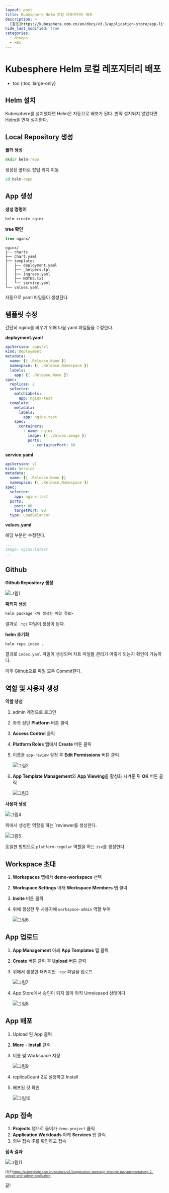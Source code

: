 ```yaml
---
layout: post
title: Kubesphere Helm 로컬 레포지터리 배포
description: >
  [참조]https://kubesphere.com.cn/en/docs/v3.3/application-store/app-lifecycle-management/#step-2-upload-and-submit-application
hide_last_modified: true
categories:
  - devops
  - k8s
---
```


# Kubesphere Helm 로컬 레포지터리 배포

* toc
{:toc .large-only}

## Helm 설치

Kubesphere를 설치했다면 Helm은 자동으로 배포가 된다. 만약 설치되지 않았다면 Helm을 먼저 설치한다.

## Local Repository 생성

**폴더 생성**

```cmd
mkdir helm-repo
```

생성된 폴더로 잡업 위치 이동

```cmd
cd helm-repo
```

## App 생성

**생성 명령어**

```cmd
helm create nginx
```

**tree 확인**

```cmd
tree nginx/
```

```
nginx/
├── charts
├── Chart.yaml
├── templates
│   ├── deployment.yaml
│   ├── _helpers.tpl
│   ├── ingress.yaml
│   ├── NOTES.txt
│   └── service.yaml
└── values.yaml
```

자동으로 yaml 파일들이 생성된다.

## 템플릿 수정

간단히 nginx를 띄우기 위해 다음 yaml 파일들을 수정한다.

**deployment.yaml**

```yaml
apiVersion: apps/v1
kind: Deployment
metadata:
  name: {{ .Release.Name }}
  namespace: {{ .Release.Namespace }}
  labels:
    app: {{ .Release.Name }}
spec:
  replicas: 2
  selector:
    matchLabels:
      app: nginx-test
  template:
    metadata:
      labels:
        app: nginx-test
    spec:
      containers:
        - name: nginx
          image: {{ .Values.image }}
          ports:
            - containerPort: 80
```

**service.yaml**

```yaml
apiVersion: v1
kind: Service
metadata:
  name: {{ .Release.Name }}
  namespace: {{ .Release.Namespace }}
spec:
  selector:
    app: nginx-test
  ports:
  - port: 80
    targetPort: 80
  type: LoadBalancer
```

**values.yaml**

해당 부분만 수정한다.

```yaml
...
image: nginx:latest
...
```

## Github 

**Github Repository 생성**

![그림1](/assets/img/k8s/ks_git.png)

**패키지 생성**

```cmd
helm package <위 생성한 파일 경로>
```

결과로 `.tgz` 파일이 생성이 된다.

**helm 초기화**

```cmd
helm repo index .
```

결과로 `index.yaml` 파일이 생성되며 차트 파일들 관리가 어떻게 되는지 확인이 가능하다.

이후 Github으로 파일 모두 Commit한다.

## 역할 및 사용자 생성

**역할 생성**

1. admin 계정으로 로그인
2. 좌측 상단 **Platform** 버튼 클릭
3. **Access Control** 클릭
4. **Platform Roles** 탭에서 **Create** 버튼 클릭
5. 이름을 `app-review` 설정 후 **Edit Permissions** 버튼 클릭 

    ![그림2](/assets/img/k8s/ks_role_create3.png)

6. **App Template Management**와 **App Viewing**을 활성화 시켜준 뒤 **OK** 버튼 클릭 

    ![그림3](/assets/img/k8s/ks_role_create4.png)

**사용자 생성**

![그림4](/assets/img/k8s/ks_user_create2.png)

위에서 생성한 역할을 하는 `reviewer를 생성한다.

![그림5](/assets/img/k8s/ks_user_create3.png)

동일한 방법으로 `platform-regular` 역할을 하는 `isv`를 생성한다.

## Workspace 초대

1. **Workspaces** 탭에서 **demo-workspace** 선택
2. **Workspace Settings** 아래 **Workspace Members** 탭 클릭
3. **Invite** 버튼 클릭
4. 위에 생성한 두 사용자에 `workspace-admin` 역할 부여 

    ![그림6](/assets/img/k8s/ks_invite_user.png)

## App 업로드

1. **App Management** 아래 **App Templates** 탭 클릭
2. **Create** 버튼 클릭 후 **Upload** 버튼 클릭
3. 위에서 생성한 패키지인 `.tgz` 파일을 업로드

    ![그림7](/assets/img/k8s/ks_upload_chart.png)

4. App Store에서 승인이 되지 않아 아직 Unreleased 상태이다.

    ![그림8](/assets/img/k8s/ks_upload_result.png)

## App 배포

1. Upload 된 App 클릭
2. **More** - **Install** 클릭
3. 이름 및 Workspace 지정

    ![그림9](/assets/img/k8s/ks_nginx_install.png)

4. replicaCount 2로 설정하고 Install
5. 배포된 것 확인

    ![그림10](/assets/img/k8s/ks_app_deploy.png)

## App 접속

1. **Projects** 탭으로 들어가 `demo-project` 클릭
2. **Application Workloads** 아래 **Services** 탭 클릭
3. 외부 접속 IP를 확인하고 접속

**접속 결과**

![그림11](/assets/img/k8s/ks_nginx_result.png)



<span style="font-size:70%">[참조]https://kubesphere.com.cn/en/docs/v3.3/application-store/app-lifecycle-management/#step-2-upload-and-submit-application</span>

끝!

